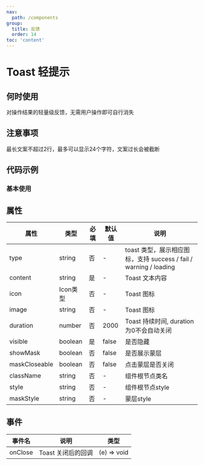 ```yaml
---
nav:
  path: /components
group:
  title: 反馈
  order: 14
toc: 'content'
---
```

# Toast 轻提示
## 何时使用
对操作结果的轻量级反馈，无需用户操作即可自行消失

## 注意事项
最长文案不超过2行，最多可以显示24个字符，文案过长会被截断
## 代码示例
### 基本使用
<code src='../../demo/pages/Toast'></code>


## 属性
| 属性 | 类型 | 必填 | 默认值 | 说明 |
| -----|-----|-----|-----|----- |
| type | string | 否 | - | toast 类型，展示相应图标，支持 success / fail / warning / loading
| content | string | 是 | - | Toast 文本内容 |
| icon | Icon类型 | 否 | - | Toast 图标 |
| image | string | 否 | - | Toast 图标 |
| duration | number | 否 | 2000 | Toast 持续时间, duration为0不会自动关闭 |
| visible | boolean | 是 | false | 是否隐藏 |
| showMask | boolean | 否 | false | 是否展示蒙层 |
| maskCloseable | boolean | 否 | false | 点击蒙层是否关闭 |
| className | string | 否 | - | 组件根节点类名 |
| style | string | 否 | - | 组件根节点style |
| maskStyle | string | 否 | - | 蒙层style |

## 事件
| 事件名 | 说明 | 类型 |
| -----|-----|-----|
| onClose | Toast 关闭后的回调 | (e) => void |
